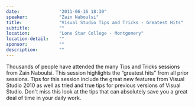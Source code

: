 ```yaml
---
date:               "2011-06-16 18:30"
speaker:            "Zain Naboulsi"
title:              "Visual Studio Tips and Tricks - Greatest Hits"
subtitle:           ""
location:           "Lone Star College - Montgomery"
location-detail:    ""
sponsor:            ""
description:        ""
---
```

Thousands of people have attended the many Tips and Tricks sessions from Zain Naboulsi.
This session highlights the “greatest hits” from all prior sessions.
Tips for this session include the great new features from Visual Studio 2010 as well as tried and true tips
for previous versions of Visual Studio.  Don't miss this look at the tips that can absolutely save you a great
deal of time in your daily work.

